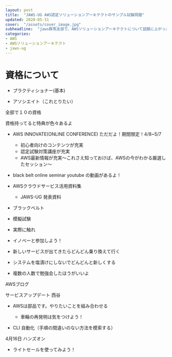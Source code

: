 ```yaml
---
layout: post
title:  "JAWS-UG AWS認定ソリューションアーキテクトのサンプル試験問題"
updated: 2020-05-31
cover:  "/assets/cover_image.jpg"
subheadline:  "jaws群馬支部で、AWSソリューションアーキテクトについて話題に上がった際のメモ"
categories: 
- AWS 
- AWSソリューションアーキテクト
- jaws-ug
---
```


# 資格について
* プラクティショナー(基本)

* アソシエイト（これとりたい）

全部で１０の資格

資格持ってると特典が色々あるよ

* AWS INNOVATE(ONLINE CONFERENCE)
ただだよ！期間限定！4/8~5/7
    * 初心者向けのコンテンツが充実
    * 認定試験対策講座が充実
    * AWS最新情報が充実〜これさえ知っておけば、AWSの今がわかる厳選したセッション〜

* black belt online seminar
youtube の動画があるよ！

* AWSクラウドサービス活用資料集
    * JAWS-UG 発表資料

* ブラックベルト
* 模擬試験
* 実際に触れ

* イノベーと参加しよう！

* 新しいサービスが出てきたらどんどん乗り換えて行く

* システムを塩漬けにしないでどんどんと新しくする
* 複数の人数で勉強会したほうがいいよ

AWSブログ

サービスアップデート
西谷

* AWSは部品です。やりたいことを組み合わせる
    * 車輪の再発明は気をつけよう！

* CLI 自動化（手順の間違いのない方法を模索する）

4月16日 ハンズオン

* ライトセールを使ってみよう！
